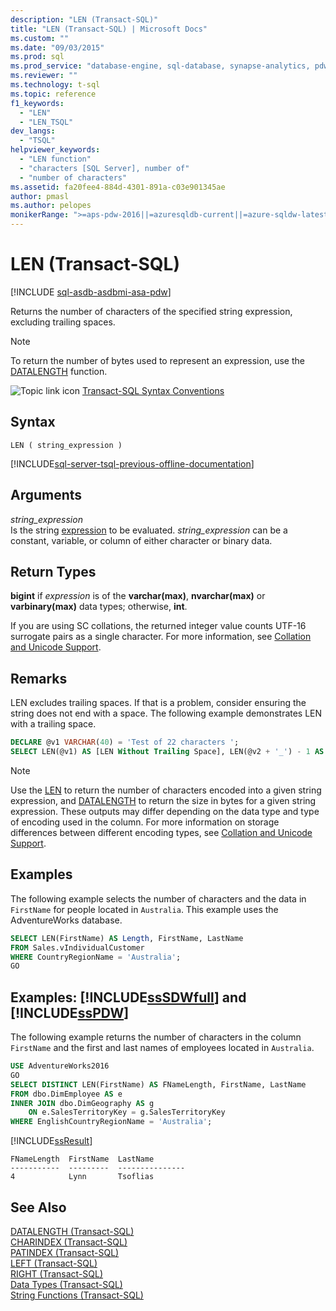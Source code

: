 ```yaml
---
description: "LEN (Transact-SQL)"
title: "LEN (Transact-SQL) | Microsoft Docs"
ms.custom: ""
ms.date: "09/03/2015"
ms.prod: sql
ms.prod_service: "database-engine, sql-database, synapse-analytics, pdw"
ms.reviewer: ""
ms.technology: t-sql
ms.topic: reference
f1_keywords: 
  - "LEN"
  - "LEN_TSQL"
dev_langs: 
  - "TSQL"
helpviewer_keywords: 
  - "LEN function"
  - "characters [SQL Server], number of"
  - "number of characters"
ms.assetid: fa20fee4-884d-4301-891a-c03e901345ae
author: pmasl
ms.author: pelopes
monikerRange: ">=aps-pdw-2016||=azuresqldb-current||=azure-sqldw-latest||>=sql-server-2016||>=sql-server-linux-2017||=azuresqldb-mi-current"
---
```

# LEN (Transact-SQL)
[!INCLUDE [sql-asdb-asdbmi-asa-pdw](../../includes/applies-to-version/sql-asdb-asdbmi-asa-pdw.md)]

Returns the number of characters of the specified string expression, excluding trailing spaces.  
  
> [!NOTE]  
> To return the number of bytes used to represent an expression, use the [DATALENGTH](../../t-sql/functions/datalength-transact-sql.md) function.  
  
 ![Topic link icon](../../database-engine/configure-windows/media/topic-link.gif "Topic link icon") [Transact-SQL Syntax Conventions](../../t-sql/language-elements/transact-sql-syntax-conventions-transact-sql.md)  
  
## Syntax  
  
```syntaxsql
LEN ( string_expression )  
```  
  
[!INCLUDE[sql-server-tsql-previous-offline-documentation](../../includes/sql-server-tsql-previous-offline-documentation.md)]

## Arguments
 *string_expression*  
 Is the string [expression](../../t-sql/language-elements/expressions-transact-sql.md) to be evaluated. *string_expression* can be a constant, variable, or column of either character or binary data.  
  
## Return Types  
 **bigint** if *expression* is of the **varchar(max)**, **nvarchar(max)** or **varbinary(max)** data types; otherwise, **int**.  
  
 If you are using SC collations, the returned integer value counts UTF-16 surrogate pairs as a single character. For more information, see [Collation and Unicode Support](../../relational-databases/collations/collation-and-unicode-support.md).  
  
## Remarks  
LEN excludes trailing spaces. If that is a problem, consider ensuring the string does not end with a space. The following example demonstrates LEN with a trailing space.  
  
```sql
DECLARE @v1 VARCHAR(40) = 'Test of 22 characters ';
SELECT LEN(@v1) AS [LEN Without Trailing Space], LEN(@v2 + '_') - 1 AS [LEN With Trailing Space];
```  

> [!NOTE]
> Use the [LEN](../../t-sql/functions/len-transact-sql.md) to return the number of characters encoded into a given string expression, and [DATALENGTH](../../t-sql/functions/datalength-transact-sql.md) to return the size in bytes for a given string expression. These outputs may differ depending on the data type and type of encoding used in the column. For more information on storage differences between different encoding types, see [Collation and Unicode Support](../../relational-databases/collations/collation-and-unicode-support.md).

## Examples  
 The following example selects the number of characters and the data in `FirstName` for people located in `Australia`. This example uses the AdventureWorks database.  
  
```sql  
SELECT LEN(FirstName) AS Length, FirstName, LastName   
FROM Sales.vIndividualCustomer  
WHERE CountryRegionName = 'Australia';  
GO  
```  
  
## Examples: [!INCLUDE[ssSDWfull](../../includes/sssdwfull-md.md)] and [!INCLUDE[ssPDW](../../includes/sspdw-md.md)]  
 The following example returns the number of characters in the column `FirstName` and the first and last names of employees located in `Australia`.  
  
```sql  
USE AdventureWorks2016  
GO  
SELECT DISTINCT LEN(FirstName) AS FNameLength, FirstName, LastName   
FROM dbo.DimEmployee AS e  
INNER JOIN dbo.DimGeography AS g   
    ON e.SalesTerritoryKey = g.SalesTerritoryKey   
WHERE EnglishCountryRegionName = 'Australia';  
```  
  
[!INCLUDE[ssResult](../../includes/ssresult-md.md)]  
  
```
FNameLength  FirstName  LastName  
-----------  ---------  ---------------  
4            Lynn       Tsoflias
```  
  
## See Also  
 [DATALENGTH &#40;Transact-SQL&#41;](../../t-sql/functions/datalength-transact-sql.md)   
 [CHARINDEX &#40;Transact-SQL&#41;](../../t-sql/functions/charindex-transact-sql.md)  
 [PATINDEX &#40;Transact-SQL&#41;](../../t-sql/functions/patindex-transact-sql.md)  
 [LEFT &#40;Transact-SQL&#41;](../../t-sql/functions/left-transact-sql.md)   
 [RIGHT &#40;Transact-SQL&#41;](../../t-sql/functions/right-transact-sql.md)  
 [Data Types &#40;Transact-SQL&#41;](../../t-sql/data-types/data-types-transact-sql.md)   
 [String Functions &#40;Transact-SQL&#41;](../../t-sql/functions/string-functions-transact-sql.md)   
  
  
